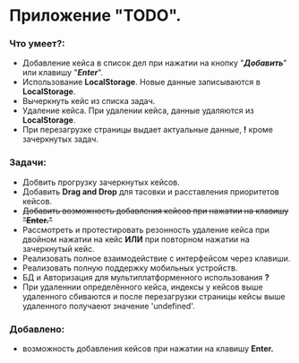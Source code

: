 # Приложение "TODO".

### Что умеет?:

- Добавление кейса в список дел при нажатии на кнопку "***Добавить***" или клавишу "***Enter***".
- Использование **LocalStorage**. Новые данные записываются в **LocalStorage**.
- Вычеркнуть кейс из списка задач.
- Удаление кейса. При удалении кейса, данные удаляются из **LocalStorage**.
- При перезагрузке страницы выдает актуальные данные, **!** кроме зачеркнутых задач.

### Задачи:

- Добвить прогрузку зачеркнутых кейсов.
- Добавить **Drag and Drop** для тасовки и расставления приоритетов кейсов.
- ~~Добавить возможность добавления кейсов при нажатии на клавишу "**Enter.**"~~
- Рассмотреть и протестировать резонность удаление кейса при двойном нажатии на кейс **ИЛИ** при повторном нажатии на зачеркнутый кейс.
- Реализовать полное взаимодействие с интерфейсом через клавиши.
- Реализовать полную поддержку мобильных устройств.
- БД и Авторизация для мультиплатформенного использования **?** 
- При удаленнии определённого кейса, индексы у кейсов выше удаленного сбиваются и после перезагрузки страницы кейсы выше удаленного получаеют значение 'undefined'.


### Добавлено:
- возможность добавления кейсов при нажатии на клавишу **Enter.**